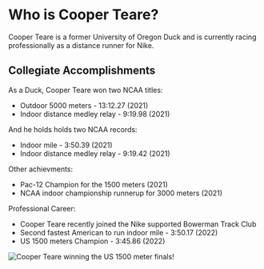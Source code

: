 # Who is Cooper Teare?

Cooper Teare is a former University of Oregon Duck and is currently racing professionally as a distance runner for Nike.

## Collegiate Accomplishments

As a Duck, Cooper Teare won two NCAA titles:
- Outdoor 5000 meters - 13:12.27 (2021)
- Indoor distance medley relay - 9:19.98 (2021)

And he holds holds two NCAA records:
- Indoor mile - 3:50.39 (2021)
- Indoor distance medley relay - 9:19.42 (2021)

Other achievments:
- Pac-12 Champion for the 1500 meters (2021)
- NCAA indoor championship runnerup for 3000 meters (2021)

Professional Career:
- Cooper Teare recently joined the Nike supported Bowerman Track Club
- Second fastest American to run indoor mile - 3:50.17 (2022)
- US 1500 meters Champion - 3:45.86 (2022)

![Cooper Teare winning the US 1500 meter finals!](/assets/imagescooper-teare-reacts-after-winning-the-mens-1500-meter-final-news-photo-1657811769.jpg)
